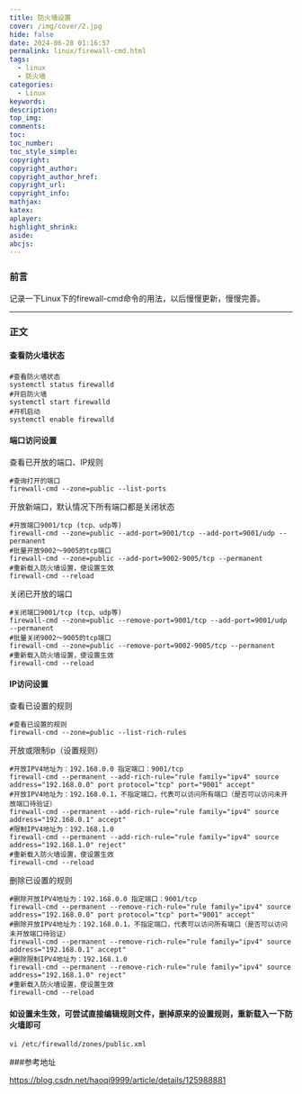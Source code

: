 ```yaml
---
title: 防火墙设置
cover: /img/cover/2.jpg
hide: false
date: 2024-06-28 01:16:57
permalink: linux/firewall-cmd.html
tags:
  - linux
  - 防火墙
categories:
  - Linux
keywords:
description:
top_img:
comments:
toc:
toc_number:
toc_style_simple:
copyright:
copyright_author:
copyright_author_href:
copyright_url:
copyright_info:
mathjax:
katex:
aplayer:
highlight_shrink:
aside:
abcjs:
---
```


### 前言

记录一下Linux下的firewall-cmd命令的用法，以后慢慢更新，慢慢完善。

---

### 正文

#### 查看防火墙状态

```shell
#查看防火墙状态
systemctl status firewalld
#开启防火墙
systemctl start firewalld
#开机启动
systemctl enable firewalld
```

#### 端口访问设置

查看已开放的端口、IP规则

```shell
#查询打开的端口
firewall-cmd --zone=public --list-ports
```

开放新端口，默认情况下所有端口都是关闭状态

```shell
#开放端口9001/tcp (tcp、udp等)
firewall-cmd --zone=public --add-port=9001/tcp --add-port=9001/udp --permanent
#批量开放9002～9005的tcp端口
firewall-cmd --zone=public --add-port=9002-9005/tcp --permanent
#重新载入防火墙设置，使设置生效
firewall-cmd --reload
```

关闭已开放的端口

```shell
#关闭端口9001/tcp (tcp、udp等)
firewall-cmd --zone=public --remove-port=9001/tcp --add-port=9001/udp --permanent
#批量关闭9002～9005的tcp端口
firewall-cmd --zone=public --remove-port=9002-9005/tcp --permanent
#重新载入防火墙设置，使设置生效
firewall-cmd --reload
```

#### IP访问设置

查看已设置的规则

```shell
#查看已设置的规则
firewall-cmd --zone=public --list-rich-rules
```

开放或限制ip（设置规则）

```shell
#开放IPV4地址为：192.168.0.0 指定端口：9001/tcp
firewall-cmd --permanent --add-rich-rule="rule family="ipv4" source address="192.168.0.0" port protocol="tcp" port="9001" accept"
#开放IPV4地址为：192.168.0.1，不指定端口，代表可以访问所有端口（是否可以访问未开放端口待验证）
firewall-cmd --permanent --add-rich-rule="rule family="ipv4" source address="192.168.0.1" accept"
#限制IPV4地址为：192.168.1.0
firewall-cmd --permanent --add-rich-rule="rule family="ipv4" source address="192.168.1.0" reject"
#重新载入防火墙设置，使设置生效
firewall-cmd --reload
```

删除已设置的规则

```shell
#删除开放IPV4地址为：192.168.0.0 指定端口：9001/tcp
firewall-cmd --permanent --remove-rich-rule="rule family="ipv4" source address="192.168.0.0" port protocol="tcp" port="9001" accept"
#删除开放IPV4地址为：192.168.0.1，不指定端口，代表可以访问所有端口（是否可以访问未开放端口待验证）
firewall-cmd --permanent --remove-rich-rule="rule family="ipv4" source address="192.168.0.1" accept"
#删除限制IPV4地址为：192.168.1.0
firewall-cmd --permanent --remove-rich-rule="rule family="ipv4" source address="192.168.1.0" reject"
#重新载入防火墙设置，使设置生效
firewall-cmd --reload
```

#### 如设置未生效，可尝试直接编辑规则文件，删掉原来的设置规则，重新载入一下防火墙即可

```shell
vi /etc/firewalld/zones/public.xml
```

###参考地址

https://blog.csdn.net/haoqi9999/article/details/125988881
